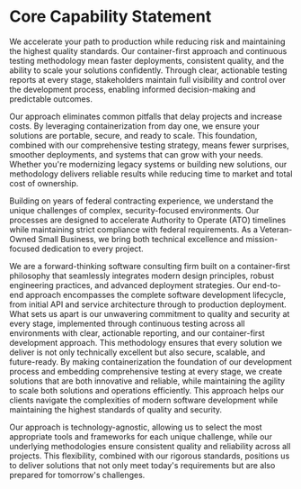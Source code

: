# Core Capability Statement

We accelerate your path to production while reducing risk and maintaining the highest quality standards. Our container-first approach and continuous testing methodology mean faster deployments, consistent quality, and the ability to scale your solutions confidently. Through clear, actionable testing reports at every stage, stakeholders maintain full visibility and control over the development process, enabling informed decision-making and predictable outcomes. 

Our approach eliminates common pitfalls that delay projects and increase costs. By leveraging containerization from day one, we ensure your solutions are portable, secure, and ready to scale. This foundation, combined with our comprehensive testing strategy, means fewer surprises, smoother deployments, and systems that can grow with your needs. Whether you're modernizing legacy systems or building new solutions, our methodology delivers reliable results while reducing time to market and total cost of ownership.

Building on years of federal contracting experience, we understand the unique challenges of complex, security-focused environments. Our processes are designed to accelerate Authority to Operate (ATO) timelines while maintaining strict compliance with federal requirements. As a Veteran-Owned Small Business, we bring both technical excellence and mission-focused dedication to every project.


We are a forward-thinking software consulting firm built on a container-first philosophy that seamlessly integrates modern design principles, robust engineering practices, and advanced deployment strategies. Our end-to-end approach encompasses the complete software development lifecycle, from initial API and service architecture through to production deployment. What sets us apart is our unwavering commitment to quality and security at every stage, implemented through continuous testing across all environments with clear, actionable reporting, and our container-first development approach. This methodology ensures that every solution we deliver is not only technically excellent but also secure, scalable, and future-ready. By making containerization the foundation of our development process and embedding comprehensive testing at every stage, we create solutions that are both innovative and reliable, while maintaining the agility to scale both solutions and operations efficiently. This approach helps our clients navigate the complexities of modern software development while maintaining the highest standards of quality and security.

Our approach is technology-agnostic, allowing us to select the most appropriate tools and frameworks for each unique challenge, while our underlying methodologies ensure consistent quality and reliability across all projects. This flexibility, combined with our rigorous standards, positions us to deliver solutions that not only meet today's requirements but are also prepared for tomorrow's challenges.